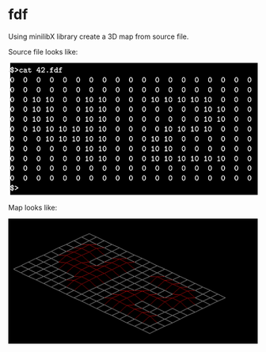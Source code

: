 # fdf

Using minilibX library create a 3D map from source file.

Source file looks like:

![src](img/source.png "source")

Map looks like:

![42](img/42.png "42")
